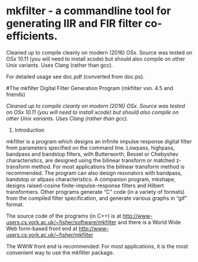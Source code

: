 # mkfilter - a commandline tool for generating IIR and FIR filter co-efficients.


Cleaned up to compile cleanly on modern (2016) OSx.
Source was tested on OSx 10.11 (you will need to install xcode) but should also compile on other Unix variants.
Uses Clang (rather than gcc).


For detailed usage see doc.pdf (converted from doc.ps).


#The mkfilter Digital Filter Generation Program
(mkfilter vsn. 4.5 and friends)

*Cleaned up to compile cleanly on modern (2016) OSx.
Source was tested on OSx 10.11 (you will need to install xcode) but should also compile on other Unix variants.
Uses Clang (rather than gcc).*

1. Introduction

mkfilter is a program which designs an infinite impulse response digital filter from
parameters specified on the command line. Lowpass, highpass, bandpass and
bandstop filters, with Butterworth, Bessel or Chebyshev characteristics, are designed
using the bilinear transform or matched z-transform method. For most applications
the bilinear transform method is recommended. The program can also design
resonators with bandpass, bandstop or allpass characteristics. A companion program,
mkshape, designs raised-cosine finite-impulse-response filters and Hilbert transformers.
Other programs generate “C” code (in a variety of formats) from the compiled
filter specification, and generate various graphs in “gif” format.

The source code of the programs (in C++) is at
http://www-users.cs.york.ac.uk/~fisher/software/mkfilter
and there is a World Wide Web form-based front end at
http://www-users.cs.york.ac.uk/~fisher/mkfilter

The WWW front end is recommended. For most applications, it is the most convenient
way to use the mkfilter package.

